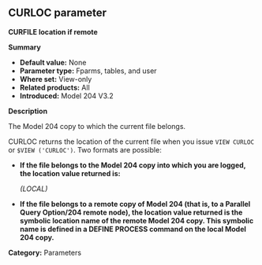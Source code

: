 ## CURLOC parameter

**CURFILE location if remote**

**Summary**

* **Default value:** None
* **Parameter type:** Fparms, tables, and user
* **Where set:** View-only
* **Related products:** All
* **Introduced:** Model 204 V3.2

**Description**

The Model 204 copy to which the current file belongs.

CURLOC returns the location of the current file when you issue `VIEW CURLOC` or `$VIEW ('CURLOC')`. Two formats are possible:

* **If the file belongs to the Model 204 copy into which you are logged, the location value returned is:**

  *(LOCAL)*

* **If the file belongs to a remote copy of Model 204 (that is, to a Parallel Query Option/204 remote node), the location value returned is the symbolic location name of the remote Model 204 copy. This symbolic name is defined in a DEFINE PROCESS command on the local Model 204 copy.**

**Category:** Parameters
